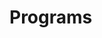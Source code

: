 # Programs








































































































































































